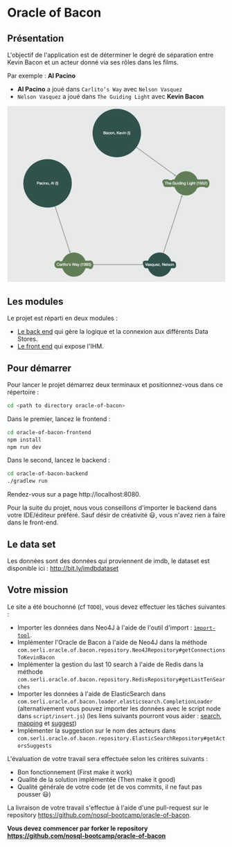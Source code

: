 # Oracle of Bacon

## Présentation

L'objectif de l'application est de déterminer le degré de séparation entre Kevin Bacon et un acteur donné via ses rôles dans les films.

Par exemple : **Al Pacino**

- **Al Pacino** a joué dans `Carlito’s Way` avec `Nelson Vasquez`
- `Nelson Vasquez` a joué dans `The Guiding Light` avec **Kevin Bacon**

![](./example-oracle-of-bacon.png)

## Les modules

Le projet est réparti en deux modules :

- [Le back end](./oracle-of-bacon-backend) qui gère la logique et la connexion aux différents Data Stores.
- [Le front end](./oracle-of-bacon-frontend) qui expose l'IHM.

## Pour démarrer

Pour lancer le projet démarrez deux terminaux et positionnez-vous dans ce répertoire :

```BASH
cd <path to directory oracle-of-bacon>
```

Dans le premier, lancez le frontend :

```BASH
cd oracle-of-bacon-frontend
npm install
npm run dev
```

Dans le second, lancez le backend :

```BASH
cd oracle-of-bacon-backend
./gradlew run
```

Rendez-vous sur a page http://localhost:8080.

Pour la suite du projet, nous vous conseillons d'importer le backend dans votre IDE/éditeur préféré. Sauf désir de créativité :smiley:, vous n'avez rien à faire dans le front-end.

## Le data set

Les données sont des données qui proviennent de imdb, le dataset est disponible ici : http://bit.ly/imdbdataset

## Votre mission

Le site a été bouchonné (cf `TODO`), vous devez effectuer les tâches suivantes :

- Importer les données dans Neo4J à l'aide de l'outil d'import : [`ìmport-tool`](http://neo4j.com/docs/operations-manual/current/tutorial/import-tool/).
- Implémenter l'Oracle de Bacon à l'aide de Neo4J dans la méthode `com.serli.oracle.of.bacon.repository.Neo4JRepository#getConnectionsToKevinBacon`
- Implémenter la gestion du last 10 search à l'aide de Redis dans la méthode `com.serli.oracle.of.bacon.repository.RedisRepository#getLastTenSearches`
- Importer les données à l'aide de ElasticSearch dans `com.serli.oracle.of.bacon.loader.elasticsearch.CompletionLoader` (alternativement vous pouvez importer les données avec le script node dans `script/insert.js`) (les liens suivants pourront vous aider : [search](https://www.elastic.co/guide/en/elasticsearch/reference/current/search.html), [mapping](https://www.elastic.co/guide/en/elasticsearch/reference/current/mapping.html) et [suggest](https://www.elastic.co/guide/en/elasticsearch/reference/current/search-suggesters.html))
- Implémenter la suggestion sur le nom des acteurs dans `com.serli.oracle.of.bacon.repository.ElasticSearchRepository#getActorsSuggests`

L'évaluation de votre travail sera effectuée selon les critères suivants :

- Bon fonctionnement (First make it work)
- Qualité de la solution implémentée (Then make it good)
- Qualité générale de votre code (et de vos commits, il ne faut pas pousser :smiley:)

La livraison de votre travail s'effectue à l'aide d'une pull-request sur le repository https://github.com/nosql-bootcamp/oracle-of-bacon.

**Vous devez commencer par forker le repository https://github.com/nosql-bootcamp/oracle-of-bacon**
